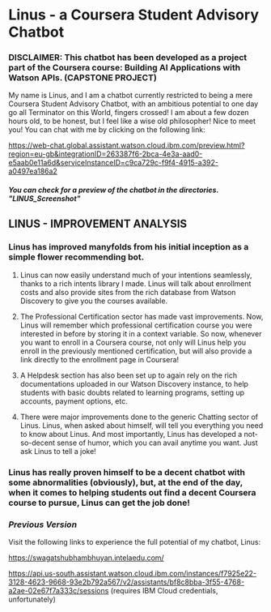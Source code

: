 # Linus - a Coursera Student Advisory Chatbot

### DISCLAIMER: This chatbot has been developed as a project part of the Coursera course: Building AI Applications with Watson APIs. (CAPSTONE PROJECT)

My name is Linus, and I am a chatbot currently restricted to being a mere Coursera Student Advisory Chatbot, with an ambitious potential to one day go all Terminator on this World, fingers crossed! I am about a few dozen hours old, to be honest, but I feel like a wise old philosopher! Nice to meet you!
You can chat with me by clicking on the following link:

https://web-chat.global.assistant.watson.cloud.ibm.com/preview.html?region=eu-gb&integrationID=263387f6-2bca-4e3a-aad0-e5aab0e11a6d&serviceInstanceID=c9ca729c-f9f4-4915-a392-a0497ea186a2

#### *You can check for a preview of the chatbot in the directories. "LINUS_Screenshot"*


## LINUS - IMPROVEMENT ANALYSIS

### Linus has improved manyfolds from his initial inception as a simple flower recommending bot.

  1. Linus can now easily understand much of your intentions seamlessly, thanks to a rich intents library I made. Linus will talk about enrollment costs and also provide sites from the rich database from Watson Discovery to give you the courses available.

  2. The Professional Certification sector has made vast improvements. Now, Linus will remember which professional certification course you were interested in before by storing it in a context variable. So now, whenever you want to enroll in a Coursera course, not only will Linus help you enroll in the previously mentioned certification, but will also provide a link directly to the enrollment page in Coursera!

  3. A Helpdesk section has also been set up to again rely on the rich documentations uploaded in our Watson Discovery instance, to help students with basic doubts related to learning programs, setting up accounts, payment options, etc.

  4. There were major improvements done to the generic Chatting sector of Linus. Linus, when asked about himself, will tell you everything you need to know about Linus. And most importantly, Linus has developed a not-so-decent sense of humor, which you can avail anytime you want. Just ask Linus to tell a joke!


### Linus has really proven himself to be a decent chatbot with some abnormalities (obviously), but, at the end of the day, when it comes to helping students out find a decent Coursera course to pursue, Linus can get the job done!




### *Previous Version*

  Visit the following links to experience the full potential of my chatbot, Linus:

  https://swagatshubhambhuyan.intelaedu.com/ 

  https://api.us-south.assistant.watson.cloud.ibm.com/instances/f7925e22-3128-4623-9668-93e2b792a567/v2/assistants/bf8c8bba-3f55-4768-a2ae-02e67f7a333c/sessions 
  (requires IBM Cloud credentials, unfortunately)

  
